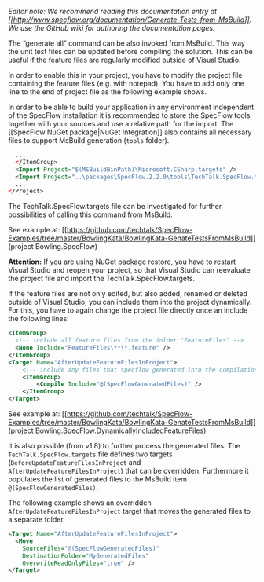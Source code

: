 _Editor note: We recommend reading this documentation entry at [[http://www.specflow.org/documentation/Generate-Tests-from-MsBuild]]. We use the GitHub wiki for authoring the documentation pages._

The “generate all” command can be also invoked from MsBuild. This way the unit test files can be updated before compiling the solution. This can be useful if the feature files are regularly modified outside of Visual Studio.

In order to enable this in your project, you have to modify the project file containing the feature files (e.g. with notepad). You have to add only one line to the end of project file as the following example shows.

In order to be able to build your application in any environment independent of the SpecFlow installation it is recommended to store the SpecFlow tools together with your sources and use a relative path for the import. The [[SpecFlow NuGet package|NuGet Integration]] also contains all necessary files to support MsBuild generation (`tools` folder).

```xml
  ...
  </ItemGroup>
  <Import Project="$(MSBuildBinPath)\Microsoft.CSharp.targets" />
  <Import Project="..\packages\SpecFlow.2.2.0\tools\TechTalk.SpecFlow.targets" Condition="Exists('..\packages\SpecFlow.2.2.0\tools\TechTalk.SpecFlow.targets')" />
  ...
</Project>
```

The TechTalk.SpecFlow.targets file can be investigated for further possibilities of calling this command from MsBuild.

See example at: [[https://github.com/techtalk/SpecFlow-Examples/tree/master/BowlingKata/BowlingKata-GenateTestsFromMsBuild]] (project Bowling.SpecFlow)

**Attention:**
If you are using NuGet package restore, you have to restart Visual Studio and reopen your project, so that Visual Studio can reevaluate the project file and import the TechTalk.SpecFlow.targets.

If the feature files are not only edited, but also added, renamed or deleted outside of Visual Studio, you can include them into the project dynamically. For this, you have to again change the project file directly once an include the following lines:

```xml
<ItemGroup>
  <!-- include all feature files from the folder "FeatureFiles" -->
  <None Include="FeatureFiles\**\*.feature" /> 
</ItemGroup>
<Target Name="AfterUpdateFeatureFilesInProject">
    <!-- include any files that specflow generated into the compilation of the project -->
    <ItemGroup>
        <Compile Include="@(SpecFlowGeneratedFiles)" />
    </ItemGroup>
</Target>
```

See example at: [[https://github.com/techtalk/SpecFlow-Examples/tree/master/BowlingKata/BowlingKata-GenateTestsFromMsBuild]] (project Bowling.SpecFlow.DynamicallyIncludedFeatureFiles)

It is also possible (from v1.8) to further process the generated files. The `TechTalk.SpecFlow.targets` file defines two targets (`BeforeUpdateFeatureFilesInProject` and `AfterUpdateFeatureFilesInProject`) that can be overridden. Furthermore it populates the list of generated files to the MsBuild item `@(SpecFlowGeneratedFiles)`.

The following example shows an overridden `AfterUpdateFeatureFilesInProject` target that moves the generated files to a separate folder.

```xml
<Target Name="AfterUpdateFeatureFilesInProject">
  <Move 
    SourceFiles="@(SpecFlowGeneratedFiles)" 
    DestinationFolder="MyGeneratedFiles" 
    OverwriteReadOnlyFiles="true" />
</Target>
```